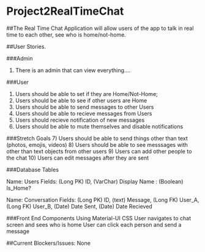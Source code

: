 # Project2RealTimeChat

##The Real Time Chat Application will allow users of the app to talk in real time to each other, see who is home/not-home.

##User Stories.

###Admin
  1) There is an admin that can view everything....


###User

1) Users should be able to set if they are Home/Not-Home;
2) Users should be able to see if other users are Home
3) Users should be able to send messages to other Users
4) Users should be able to recieve messages from Users
5) Users should recieve notification of new messages
6) Users should be able to mute themselves and disable notifications

###Stretch Goals
7) Users should be able to send things other than text (photos, emojis, videos)
8) Users should be able to see messsages with other than text objects from other users
9) Users can add other people to the chat
10) Users can edit messages after they are sent




###Database Tables

Name: Users
Fields: (Long PK) ID, (VarChar) Display Name : (Boolean) Is_Home?

Name: Conversation
Fields: (Long PK) ID, (text) Message, (Long FK) User_A,(Long FK) User_B, (Date) Date Sent, (Date) Date Recieved


###Front End Components
Using Material-UI CSS
User navigates to chat screen and sees who is home
User can click each person and send a message


##Current Blockers/Issues: None



